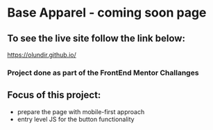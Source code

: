 # Base Apparel - coming soon page

## To see the live site follow the link below:

https://olundir.github.io/

### Project done as part of the FrontEnd Mentor Challanges

## Focus of this project:

- prepare the page with mobile-first approach
- entry level JS for the button functionality
